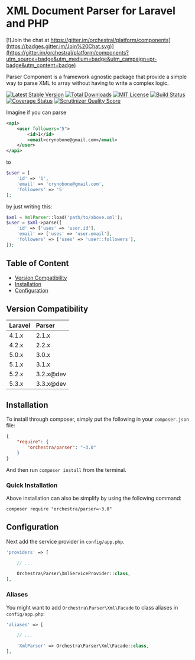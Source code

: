 XML Document Parser for Laravel and PHP
==============

[![Join the chat at https://gitter.im/orchestral/platform/components](https://badges.gitter.im/Join%20Chat.svg)](https://gitter.im/orchestral/platform/components?utm_source=badge&utm_medium=badge&utm_campaign=pr-badge&utm_content=badge)

Parser Component is a framework agnostic package that provide a simple way to parse XML to array without having to write a complex logic.

[![Latest Stable Version](https://img.shields.io/github/release/orchestral/parser.svg?style=flat-square)](https://packagist.org/packages/orchestra/parser)
[![Total Downloads](https://img.shields.io/packagist/dt/orchestra/parser.svg?style=flat-square)](https://packagist.org/packages/orchestra/parser)
[![MIT License](https://img.shields.io/packagist/l/orchestra/parser.svg?style=flat-square)](https://packagist.org/packages/orchestra/parser)
[![Build Status](https://img.shields.io/travis/orchestral/parser/master.svg?style=flat-square)](https://travis-ci.org/orchestral/parser)
[![Coverage Status](https://img.shields.io/coveralls/orchestral/parser/master.svg?style=flat-square)](https://coveralls.io/r/orchestral/parser?branch=master)
[![Scrutinizer Quality Score](https://img.shields.io/scrutinizer/g/orchestral/parser/master.svg?style=flat-square)](https://scrutinizer-ci.com/g/orchestral/parser/)

Imagine if you can parse

```xml
<api>
    <user followers="5">
        <id>1</id>
        <email>crynobone@gmail.com</email>
    </user>
</api>
```

to

```php
$user = [
    'id' => '1',
    'email' => 'crynobone@gmail.com',
    'followers' => '5'
];
```

by just writing this:

```php
$xml = XmlParser::load('path/to/above.xml');
$user = $xml->parse([
    'id' => ['uses' => 'user.id'],
    'email' => ['uses' => 'user.email'],
    'followers' => ['uses' => 'user::followers'],
]);
```

## Table of Content

* [Version Compatibility](#version-compatibility)
* [Installation](#installation)
* [Configuration](#configuration)

## Version Compatibility

Laravel    | Parser
:----------|:----------
 4.1.x     | 2.1.x
 4.2.x     | 2.2.x
 5.0.x     | 3.0.x
 5.1.x     | 3.1.x
 5.2.x     | 3.2.x@dev
 5.3.x     | 3.3.x@dev

## Installation

To install through composer, simply put the following in your `composer.json` file:

```json
{
	"require": {
		"orchestra/parser": "~3.0"
	}
}
```

And then run `composer install` from the terminal.

### Quick Installation

Above installation can also be simplify by using the following command:

    composer require "orchestra/parser=~3.0"

## Configuration

Next add the service provider in `config/app.php`.

```php
'providers' => [

    // ...

    Orchestra\Parser\XmlServiceProvider::class,
],
```

### Aliases

You might want to add `Orchestra\Parser\Xml\Facade` to class aliases in `config/app.php`:

```php
'aliases' => [

    // ...

    'XmlParser' => Orchestra\Parser\Xml\Facade::class,
],
```

